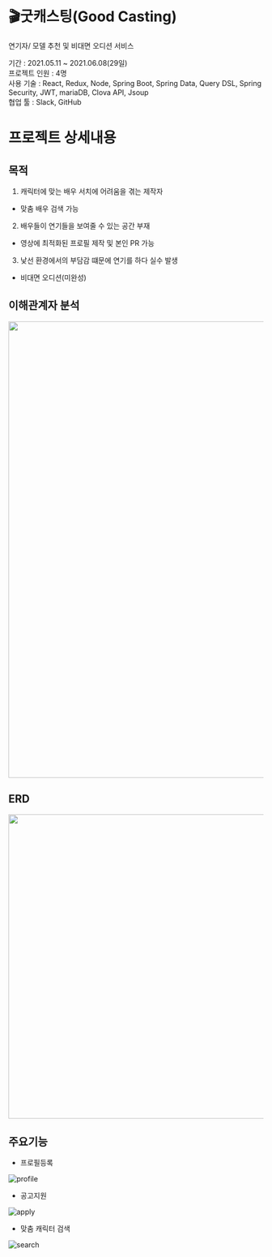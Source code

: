 
# 🎬굿캐스팅(Good Casting)
연기자/ 모델 추천 및 비대면 오디션 서비스

기간 : 2021.05.11 ~ 2021.06.08(29일) <br/>
프로젝트 인원 : 4명 <br/>
사용 기술 : React, Redux, Node, Spring Boot, Spring Data, Query DSL, Spring Security, JWT, mariaDB, Clova API, Jsoup <br/>
협업 툴 : Slack, GitHub

# 프로젝트 상세내용

## 목적
1. 캐릭터에 맞는 배우 서치에 어려움을 겪는 제작자

 - 맞춤 배우 검색 가능

2. 배우들이 연기들을 보여줄 수 있는 공간 부재

 - 영상에 최적화된 프로필 제작 및 본인 PR 가능

3. 낯선 환경에서의 부담감 떄문에 연기를 하다 실수 발생

 - 비대면 오디션(미완성)

## 이해관계자 분석
<img src="https://images.velog.io/images/s_keyyy/post/c71bdad0-859b-4765-951f-ab7057574649/%E1%84%8B%E1%85%B5%E1%84%92%E1%85%A2%20%E1%84%80%E1%85%AA%E1%86%AB%E1%84%80%E1%85%A8%E1%84%8C%E1%85%A1.jpg" width="900">

## ERD
<img src="https://images.velog.io/images/s_keyyy/post/a46d07e1-70b0-4c5f-a89e-0f0f3433e429/ERD.jpg" width="600">

## 주요기능

- 프로필등록 <br/>

![profile](https://images.velog.io/images/s_keyyy/post/0b7fae7b-0eeb-44bf-9778-0fce41df78f2/profile.gif)

- 공고지원 <br/>

![apply](https://images.velog.io/images/s_keyyy/post/5ddd67f0-03d3-466c-b31e-69fef45765e7/apply.gif)

- 맞춤 캐릭터 검색 <br/>

![search](https://images.velog.io/images/s_keyyy/post/c0e1a350-0fc1-4d45-88b9-84152c186f2b/search.gif)
